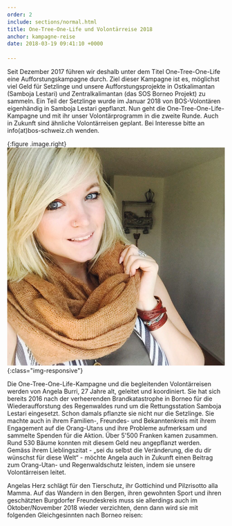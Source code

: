 ```yaml
---
order: 2
include: sections/normal.html
title: One-Tree-One-Life und Volontärreise 2018
anchor: kampagne-reise
date: 2018-03-19 09:41:10 +0000

---
```

Seit Dezember 2017 führen wir deshalb unter dem Titel One-Tree-One-Life eine Aufforstungskampagne durch. Ziel dieser Kampagne ist es, möglichst viel Geld für Setzlinge und unsere Aufforstungsprojekte in Ostkalimantan (Samboja Lestari) und Zentralkalimantan (das SOS Borneo Projekt) zu sammeln. Ein Teil der Setzlinge wurde im Januar 2018 von BOS-Volontären eigenhändig in Samboja Lestari gepflanzt. Nun geht die One-Tree-One-Life-Kampagne und mit ihr unser Volontärprogramm in die zweite Runde. Auch in Zukunft sind ähnliche Volontärreisen geplant. Bei Interesse bitte an info(at)bos-schweiz.ch wenden.

{:figure .image.right}
![image-title-here](assets/img/portraits/angela_burri.jpg){:class="img-responsive"}

Die One-Tree-One-Life-Kampagne und die begleitenden Volontärreisen werden von Angela Burri, 27 Jahre alt, geleitet und koordiniert. Sie hat sich bereits 2016 nach der verheerenden Brandkatastrophe in Borneo für die Wiederaufforstung des Regenwaldes rund um die Rettungsstation Samboja Lestari eingesetzt. Schon damals pflanzte sie nicht nur die Setzlinge. Sie machte auch in ihrem Familien-, Freundes- und Bekanntenkreis mit ihrem Engagement auf die Orang-Utans und ihre Probleme aufmerksam und sammelte Spenden für die Aktion. Über 5'500 Franken kamen zusammen. Rund 530 Bäume konnten mit diesem Geld neu angepflanzt werden. Gemäss ihrem Lieblingszitat - „sei du selbst die Veränderung, die du dir wünschst für diese Welt“ - möchte Angela auch in Zukunft einen Beitrag zum Orang-Utan- und Regenwaldschutz leisten, indem sie unsere Volontärreisen leitet. 

Angelas Herz schlägt für den Tierschutz, ihr Gottichind und Pilzrisotto alla Mamma. Auf das Wandern in den Bergen, ihren gewohnten Sport und ihren geschätzten Burgdorfer Freundeskreis muss sie allerdings auch im Oktober/November 2018 wieder verzichten, denn dann wird sie mit folgenden Gleichgesinnten nach Borneo reisen: